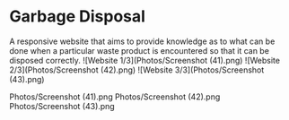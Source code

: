# Garbage Disposal
A responsive website that aims to provide knowledge as to what can be done when a particular waste product is encountered so that it can be disposed correctly.
![Website 1/3](Photos/Screenshot (41).png)
![Website 2/3](Photos/Screenshot (42).png)
![Website 3/3](Photos/Screenshot (43).png)

Photos/Screenshot (41).png
Photos/Screenshot (42).png
Photos/Screenshot (43).png
